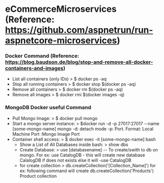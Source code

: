 # eCommerceMicroservices (Reference: https://github.com/aspnetrun/run-aspnetcore-microservices)

### Docker Command (Reference: https://blog.baudson.de/blog/stop-and-remove-all-docker-containers-and-images)
- List all containers (only IDs) > $ docker ps -aq
- Stop all running containers > $ docker stop $(docker ps -aq)
- Remove all containers > $ docker rm $(docker ps -aq)
- Remove all images > $ docker rmi $(docker images -q)

### MongoDB Docker useful Command
- Pull Mongo Image: > $ docker pull mongo
- Start a mongo server instance: >  $docker run -d -p 27017:27017 --name [some-mongo-name] mongo
   -d: detach mode
   -p: Port. Format: Local Machine Port :Mongo Image Port 
- Container shell access: > $ docker exec -it [some-mongo-name] bash
   - Show a List of All Databases inside bash: > show dbs
   - Create Database: > use [databasename] -- To create/swith to db on mongo. For ex: use CatalogDB - this will create new database CalalogDB if does not exists else it will -use CatalogDB
   - for create collection > db.createCollection('[Collection_Name]') for ex: following command will create db.createCollection('Products') Product collection 

